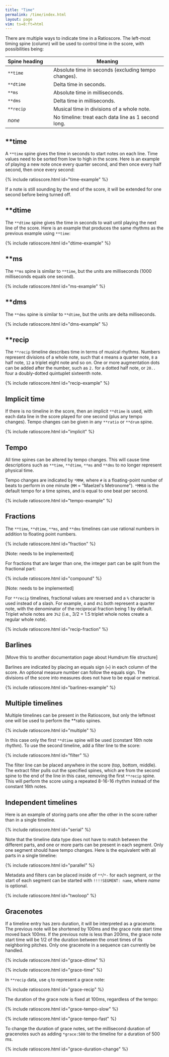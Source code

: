 ```yaml
---
title: "Time"
permalink: /time/index.html
layout: page
vim: ts=8:ft=html
---
```


There are multiple ways to indicate time in a Ratioscore.   The
left-most timing spine (column) will be used to control time in the
score, with possibilities being:

| Spine&nbsp;heading&nbsp;&nbsp;&nbsp;&nbsp; | Meaning                  |
| -------------- | ---------------------------------------------------- |
| `**time`       | Absolute time in seconds (excluding tempo changes).  |
| `**dtime`      | Delta time in seconds.                               |
| `**ms`         | Absolute time in milliseconds.                       |
| `**dms`        | Delta time in milliseconds.                          |
| `**recip`      | Musical time in divisions of a whole note.           |
| *none*         | No timeline: treat each data line as 1 second long.  |



<h2> **time </h2>

A `**time` spine gives the time in seconds to start notes on each
line.  Time values need to be sorted from low to high in the score.
Here is an example of playing a new note once every quarter second,
and then once every half second, then once every second:

{% include ratioscore.html id="time-example" %}
<script type="application/x-ratioscore" id="time-example">
**time	**ratio	**ratio	**ratio
*	*Ikoto	*Ikoto	*Ikoto
*	*ref:C3	*ref:C4	*ref:C5
0	1	.	.
0.25	.	1	.
0.5	.	.	1
0.75	2	.	.
1.25	.	2	.
1.75	.	.	2
2.25	3	.	.
3.25	.	3	.
4.25	.	.	3
5.25	0	.	.
6.25	.	0	.
7.25	.	.	0
*-	*-	*-	*-
</script>

If a note is still sounding by the end of the score, it will be
extended for one second before being turned off.



<h2> **dtime </h2>

The `**dtime` spine gives the time in seconds to wait until playing
the next line of the score.  Here is an example that produces the
same rhythms as the previous example using `**time`:

{% include ratioscore.html id="dtime-example" %}
<script type="application/x-ratioscore" id="dtime-example">
**dtime	**ratio	**ratio	**ratio
*	*Ikoto	*Ikoto	*Ikoto
*	*ref:C3	*ref:C4	*ref:C5
0.25	1	.	.
0.25	.	1	.
0.25	.	.	1
0.50	2	.	.
0.50	.	2	.
0.50	.	.	2
1.00	3	.	.
1.00	.	3	.
1.00	.	.	3
1.00	0	.	.
1.00	.	0	.
1.00	.	.	0
*-	*-	*-	*-
</script>



<h2> **ms </h2>

The `**ms` spine is similar to `**time`, but the units are milliseconds
(1000 milliseconds equals one second).

{% include ratioscore.html id="ms-example" %}
<script type="application/x-ratioscore" id="ms-example">
**ms	**ratio	**ratio	**ratio
*	*Ikoto	*Ikoto	*Ikoto
*	*ref:C3	*ref:C4	*ref:C5
0	1	.	.
250	.	1	.
500	.	.	1
750	2	.	.
1250	.	2	.
1750	.	.	2
2250	3	.	.
3250	.	3	.
4250	.	.	3
5250	0	.	.
6250	.	0	.
7250	.	.	0
*-	*-	*-	*-
</script>



<h2> **dms </h2>

The `**dms` spine is similar to `**dtime`, but the units are delta
milliseconds.

{% include ratioscore.html id="dms-example" %}
<script type="application/x-ratioscore" id="dms-example">
**dms	**ratio	**ratio	**ratio
*	*Ikoto	*Ikoto	*Ikoto
*	*ref:C3	*ref:C4	*ref:C5
250	1	.	.
250	.	1	.
250	.	.	1
500	2	.	.
500	.	2	.
500	.	.	2
1000	3	.	.
1000	.	3	.
1000	.	.	3
1000	0	.	.
1000	.	0	.
1000	.	.	0
*-	*-	*-	*-
</script>


<h2> **recip </h2>

The `**recip` timeline describes time in terms of musical rhythms.
Numbers represent divisions of a whole note, such that `4` means a
quarter note, `8` a half note, `12` a triplet eight note and so on.
One or more augmentation dots can be added after the number, such
as `2.` for a dotted half note, or `20..` four a doubly-dotted
quintuplet sixteenth note.

{% include ratioscore.html id="recip-example" %}
<script type="application/x-ratioscore" id="recip-example">
**recip	**ratio	**ratio	**ratio
*	*Ikoto	*Ikoto	*Ikoto
*	*ref:C3	*ref:C4	*ref:C5
16	1	.	.
16	.	1	.
16	.	.	1
8	2	.	.
8	.	2	.
8	.	.	2
4	3	.	.
4	.	3	.
4	.	.	3
4	0	.	.
4	.	0	.
4	.	.	0
*-	*-	*-	*-
</script>

<h2 data-sidebar="Implicit"> Implicit time </h2>

If there is no timeline in the score, then an implicit `**dtime` is used, with each
data line in the score played for one second (plus any tempo changes).  Tempo changes
can be given in any `**ratio` or `**drum` spine.

{% include ratioscore.html id="implicit" %}
<script type="application/x-ratioscore" id="implicit">
**ratio	**ratio	**ratio
*Ikoto	*Ikoto	*Ikoto
*ref:C3	*ref:C4	*ref:C5
*MM240	*	*
1	.	.
.	1	.
.	.	1
2	.	.
.	2	.
.	.	2
*MM150	*	*
3	.	.
.	3	.
.	.	3
0	.	.
.	0	.
.	.	0
*-	*-	*-
</script>


<h2> Tempo </h2>

All time spines can be altered by tempo changes.  This will cause
time descriptions such as `**time`, `**dtime`, `**ms` and `**dms`
to no longer represent physical time.

Tempo changes are indicated by `*MM#`, where `#` is a floating-point
number of beats to perform in one minute (`MM` = "Maelzel's Metronome").
`*MM60` is the default tempo for a time spines, and is equal to one
beat per second.

{% include ratioscore.html id="tempo-example" %}
<script type="application/x-ratioscore" id="tempo-example">
**recip	**ratio	**ratio
*	*Iorgan	*Iclars
*	*ref:C3	*ref:C4
8	1	.
8	.	2/1
*MM68	*	*
8	3/2	.
8	.	4/3
*MM76	*	*
8	5/4	.
8	.	6/5
*MM82	*	*
8	7/6	.
8	.	8/7
*MM90	*	*
8	9/8	.
8	.	10/9
*MM98	*	*
8	11/10	.
8	.	12/11
*MM106	*	*
8	13/12	.
8	.	14/13
*MM114	*	*
8	15/14	.
8	.	16/15
*MM122	*	*
8	17/16	.
8	.	18/17
*MM130	*	*
8	19/18	.
8	.	20/19
*MM60	*	*
8	1	.
8	.	1
8	0	.
8	.	0
*-	*-	*-
</script>



<h2> Fractions </h2>

The `**time`, `**dtime`, `**ms`, and `**dms` timelines can use rational numbers in 
addition to floating point numbers.

{% include ratioscore.html id="fraction" %}
<script type="application/x-ratioscore" id="fraction">
**dtime	**ratio
*	*Iflt
*	*ref:A3
1/2	1
1/2	2
1/4	1
1/4	2
1/8	1
3/8	2
1/12	1
1/12	2
1/12	1
1/12	2
1/12	1
1/12	2
1	1
*-	*-
</script>
[Note: needs to be implemented]


For fractions that are larger than one, the integer part can be split from
the fractional part:

{% include ratioscore.html id="compound" %}
<script type="application/x-ratioscore" id="compound">
**time	**ratio
*	*Iflt
*	*ref:A3
0	1
1/2	2
1	1
1+1/4	2
1+1/2	1
1+5/8	2
1+6/8	1
2	2
2+1/12	1
2+2/12	2
2+3/12	1
2+4/12	2
2+5/12	1
*-	*-
</script>
[Note: needs to be implemented]


For `**recip` timelines, fractional values are reversed and a `%` character is used
instead of a slash.  For example, `4` and `4%1` both represent a quarter note, with the
denominator of the reciprocal fraction being 1 by default.  Triplet whole notes
are `3%2` (i.e., 3/2 = 1.5 triplet whole notes create a regular whole note).

{% include ratioscore.html id="recip-fraction" %}
<script type="application/x-ratioscore" id="recip-fraction">
**recip	**ratio
*	*Iclars
*MM120	*ref:C3
4	1
8	2
8	1
4	3
8	1
8	4
3%2	1
3%2	5
3%2	1
3	6
3	1
3	7
1	1
*-	*-
</script>

<h2> Barlines </h2>

[Move this to another documentation page about Humdrum file structure]

Barlines are indicated by placing an equals sign (`=`) in each column of the
score.  An optional measure number can follow the equals sign.  The divisions
of the score into measures does not have to be equal or metrical.

{% include ratioscore.html id="barlines-example" %}
<script type="application/x-ratioscore" id="barlines-example">
**dtime	**ratio
*	*Iflt
*	*ref:A3
=1	=1
1	1
2	3
1	2
=2	=2
0.5	3
0.5	2
1	7/2
2	2
=3	=3
2	8/5
1	3/2
1	1
=4	=4
3	11/10H
1	1_h
*-	*-
</script>



<h2 data-sidebar="Multiple"> Multiple timelines </h2>

Multiple timelines can be present in the Ratioscore, but only the leftmost one
will be used to perform the **ratio spines.


{% include ratioscore.html id="multiple" %}
<script type="application/x-ratioscore" id="multiple">
**recip	**recip	**ratio
*	*	*Iflt
*	*	*ref:A3
16	8	1
16	16	2
16	16	1
16	8	2
16	16	1
16	16	2
16	8	1
16	16	2
16	16	1
16	8	2
16	16	1
16	16	2
16	1	1
*-	*-	*-
</script>

In this case only the first `**dtime` spine will be used (constant
16th note rhythm).  To use the second timeline, add a filter line
to the score:

{% include ratioscore.html id="filter" %}
<script type="application/x-ratioscore" id="filter">
!!!filter: extract -s 2-$
**recip	**recip	**ratio
*	*	*Iflt
*	*	*ref:A3
16	8	1
16	16	2
16	16	1
16	8	2
16	16	1
16	16	2
16	8	1
16	16	2
16	16	1
16	8	2
16	16	1
16	16	2
16	1	1
*-	*-	*-
</script>

The filter line can be placed anywhere in the score (top, bottom,
middle).   The extract filter pulls out the specified spines, which
are from the second spine to the end of the line in this case,
removing the first `**recip` spine.  This will perform the score
using a repeated 8-16-16 rhythm instead of the constant 16th notes.

<h2 data-sidebar="Independent"> Independent timelines </h2>


Here is an example of storing parts one after the other in the score
rather than in a single timeline.  

{% include ratioscore.html id="serial" %}
<script type="application/x-ratioscore" id="serial">
**dtime	**ratio
*MM180	*ref:C4
*	*Iclars
1	1
1	9/8
1	5/4
1	4/3
1	3/2
1	5/3
1	15/8
1	2
*-	*-
**recip	**ratio	**drum
*	*ref:B3	*
*	*Ikoto	*
8	0	.
8	2	76
8	.	76
4	15/8	.
4	5/3	.
8	3/2	77
8	.	77
4	4/3	.
4	5/4	76
4	9/8	77
4	1	76 77
*-	*-	*-
</script>

Note that the timeline data type does not have to match
between the different parts, and one or more parts can
be present in each segment.  Only one segment
should have tempo changes.  Here is the equivalent with
all parts in a single timeline:

{% include ratioscore.html id="parallel" %}
<script type="application/x-ratioscore" id="parallel">
**dtime	**ratio	**ratio	**drum
*MM180	*ref:C4	*ref:B3	*
*	*Iclars	*Ikoto	*
0.5	1	0	.
0.5	.	2	76
0.5	9/8	.	76
0.5	.	15/8	.
0.5	5/4	.	.
0.5	.	5/3	.
0.5	4/3	.	.
0.5	.	3/2	77
0.5	3/2	.	77
0.5	.	4/3	.
0.5	5/3	.	.
0.5	.	5/4	76
0.5	15/8	.	.
0.5	.	9/8	77
0.5	2	.	.
0.5	.	1	76 77
0.5	0	.	.
*-	*-	*-	*-
</script>


Metadata and filters can be placed inside of `**`/`*-` for each
segment, or the start of each segment can be started with
`!!!!SEGMENT: name`, where <i>name</i> is optional.



{% include ratioscore.html id="twoloop" %}
<script type="application/x-ratioscore" id="twoloop">
!!!!SEGMENT: melody
**dtime	**ratio
!!!filter: myank -m 0,1,2,3,2,1*5,3*3,2*4,1,2,1,2,3*2,4
=0	=0
*	*ref:C3
*	*I#57
=1	=1
1	5
0.4	4
0.6	6
=2	=2
1	5
0.6	6
0.4	4
=3	=3
0.3	3
0.2	5H
0.2	5*9/8_
0.4	5_h
1	3
=4	=4
2	1
=	=
*-	*-
!!!!SEGMENT: rhythm
**recip	**drum	**drum	**drum
!!!filter: myank -m 1*13
=1	=1	=1	=1
8	76	.	45
16	.	77	.
16	.	77	.
8	76	.	.
24	.	.	55
22	.	77	.
20	76	.	.
18	.	77	66
16	76	.	.
4	76	77	.
=2	=2	=2	=2
*-	*-	*-	*-
!!!OTL: Reveille of the Irregulars
!!!COM: Sapp, Craig Stuart
!!!ODT: 2021/04/26
</script>


<h2> Gracenotes </h2>

If a timeline entry has zero duration, it will be interpreted as a gracenote.  
The previous note will be shortened by 100ms and the grace note start time
moved back 100ms.  If the previous note is less than 200ms, the grace note
start time will be 1/2 of the duration between the onset times of its
neighboring pitches.  Only one gracenote in a sequence can currently be handled.

{% include ratioscore.html id="grace-dtime" %}
<script type="application/x-ratioscore" id="grace-dtime">
**dtime	**ratio
*	*I#25
*	*ref:G3
1	1
0	9/4
1	2
0	7/5
1	3/2
1	1
*-	*-
</script>

{% include ratioscore.html id="grace-time" %}
<script type="application/x-ratioscore" id="grace-time">
**time	**ratio
*	*I#25
*	*ref:G3
0	1
1	9/4
1	2
2	7/5
2	3/2
3	1
*-	*-
</script>

In `**recip` data, use `q` to represent a grace note:

{% include ratioscore.html id="grace-recip" %}
<script type="application/x-ratioscore" id="grace-recip">
**recip	**ratio
*	*I#25
*	*ref:G3
4	1
q	9/4
4	2
q	7/5
4	3/2
4	1
*-	*-
</script>


The duration of the grace note is fixed at 100ms, regardless of the tempo:


{% include ratioscore.html id="grace-tempo-slow" %}
<script type="application/x-ratioscore" id="grace-tempo-slow">
**dtime	**ratio
*MM20	*I#25
*	*ref:G3
1	1
0	9/4
1	2
0	7/5
1	3/2
1	1
*-	*-
</script>


{% include ratioscore.html id="grace-tempo-fast" %}
<script type="application/x-ratioscore" id="grace-tempo-fast">
**dtime	**ratio
*MM160	*I#25
*	*ref:G3
1	1
0	9/4
1	2
0	7/5
1	3/2
1	1
*-	*-
</script>

To change the duration of grace notes, set the millisecond duration
of gracenotes such as adding `*grace:500` to the timeline for a duration
of 500 ms.

{% include ratioscore.html id="grace-duration-change" %}
<script type="application/x-ratioscore" id="grace-duration-change">
**dtime	**ratio
*MM20	*I#25
*	*ref:G3
1	1
0	9/4
1	2
*grace:500	*
0	7/5
1	3/2
1	1
*-	*-
</script>



